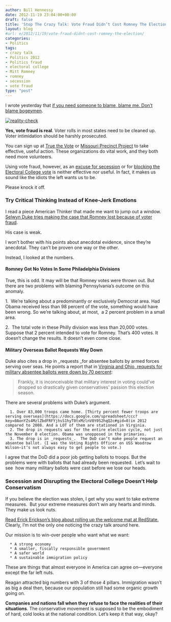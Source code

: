 ```yaml
---
author: Bill Hennessy
date: 2012-11-19 23:04:00+00:00
draft: false
title: 'Stop The Crazy Talk: Vote Fraud Didn’t Cost Romney The Election'
layout: blog
#url: e/2012/11/19/vote-fraud-didnt-cost-romney-the-election/
categories:
- Politics
tags:
- crazy talk
- Politics 2012
- Politics fraud
- electoral college
- Mitt Romney
- romney
- secession
- vote fraud
type: "post"
---
```


I wrote yesterday that [if you need someone to blame, blame me. Don’t blame bogeymen](https://hennessysview.com/2012/11/18/dear-conservatives-we-are-already-losing-2016/).

[![reality-check](https://ludicrite.files.wordpress.com/2012/11/reality-check_thumb.jpg)
](https://ludicrite.files.wordpress.com/2012/11/reality-check.jpg)

**Yes, vote fraud is real**. Voter rolls in most states need to be cleaned up. Voter intimidation should be harshly prosecuted.

You can sign up at [True the Vote](https://www.truethevote.org) or [Missouri Precinct Project](https://www.moprecinctproject.org/) to take effective, useful action. These organizations do vital work, and they both need more volunteers.

Using vote fraud, however, as an [excuse for secession](https://abcnews.go.com/blogs/politics/2012/11/secession-petitions-gain-clicks-fast/) or for [blocking the Electoral College vote](https://beforeitsnews.com/obama-birthplace-controversy/2012/11/new-strategy-to-stop-the-usurper-urgent-call-to-action-the-house-of-representatives-can-choose-our-next-president-so-if-13-of-the-states-17-do-not-cast-their-electoral-college-votes-then-it-2449480.html) is neither effective nor useful. In fact, it makes us sound like the idiots the left wants us to be.

Please knock it off.


### Try Critical Thinking Instead of Knee-Jerk Emotions


I read a piece American Thinker that made me want to jump out a window. [Selwyn Duke tries making the case that Romney lost because of voter fraud](https://www.americanthinker.com/2012/11/was_the_2012_election_stolen.html#ixzz2CbAkXjbu).

His case is weak.

I won’t bother with his points about anecdotal evidence, since they’re anecdotal. They can’t be proven one way or the other.

Instead, I looked at the numbers.


#### Romney Got No Votes In Some Philadelphia Divisions


True, this is odd. It may will be that Romney votes were thrown out. But there are two problems with blaming Pennsylvania’s outcome on this anomaly.

1.  We’re talking about a predominantly or exclusively Democrat area. Had Obama received less than 98 percent of the vote, something would have been wrong. So we’re talking about, at most,  a 2 percent problem in a small area.

2.  The total vote in these Philly division was less than 20,000 votes. Suppose that 2 percent intended to vote for Romney. That’s 400 votes. It doesn’t change the results. It doesn’t even come close.


#### Military Overseas Ballot Requests Way Down


Duke also cites a drop in _requests _for absentee ballots by armed forces serving over seas. He points a report that in [Virginia and Ohio, requests for military absentee ballots were down by 70 percent](https://www.foxnews.com/politics/2012/10/01/military-ballot-requests-down-in-key-battleground-states/):


> Frankly, it is inconceivable that military interest in voting could've dropped so drastically given conservatives' passion this election season.


There are several problems with Duke’s argument.



	  1. Over 83,000 troops came home. [Thirty percent fewer troops are serving overseas](https://docs.google.com/spreadsheet/ccc?key=0AonYZs4MzlZbdFRFYjhsS1hyT0txMzlnV0Y0S2hqQ2c#gid=0)in 2012 compared to 2008. And a LOT of them are stationed in Virginia.
	  2. The drop in requests was for the entire election cycle, not just the November 8 election. Obama was unopposed in the primaries.
	  3. The drop is in _requests_.  The DoD can’t make people request an absentee ballot. (I was the Voting Rights Officer on USS Woodrow Wilson—it’s not always easy to get people to vote.)

I agree that the DoD did a poor job getting ballots to troops. But the problems were with ballots that had already been requested.  Let’s wait to see  how many military ballots were cast before we lose our heads.


### Secession and Disrupting the Electoral College Doesn’t Help Conservatism


If you believe the election was stolen, I get why you want to take extreme measures.  But your extreme measures don’t win any hearts and minds. They make us look nuts.

[Read Erick Erickson’s blog about rolling up the welcome mat at RedState.](https://www.redstate.com/2012/11/13/is-it-time-to-roll-up-the-welcome-mat-here/) Clearly, I’m not the only one noticing the crazy talk around here.

Our mission is to win-over people who want what we want:



	  * A strong economy
	  * A smaller, fiscally responsible government
	  * A safer world
	  * A sustainable immigration policy

These are things that almost everyone in America can agree on—everyone except the far left nuts.

Reagan attracted big numbers with 3 of those 4 pillars. Immigration wasn’t as big a deal then, because our population still had some organic growth going on.

**Companies and nations fall when they refuse to face the realities of their situations**. The conservative movement is supposed to be the embodiment of hard, cold looks at the national condition. Let’s keep it that way, okay?

